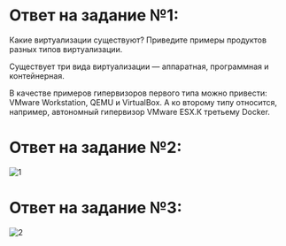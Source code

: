 # Ответ на задание №1: 
Какие виртуализации существуют? Приведите примеры продуктов разных типов виртуализации.

Существует три вида виртуализации — аппаратная, программная и контейнерная.

В качестве примеров гипервизоров первого типа можно привести: VMware Workstation, QEMU и VirtualBox. А ко второму типу относится, например, автономный гипервизор VMware ESX.К третьему Docker.

# Ответ на задание №2:

![1](https://user-images.githubusercontent.com/107581500/203335662-9b24f988-8159-4259-9fc8-c47ca6b6435f.JPG)

# Ответ на задание №3:


![2](https://user-images.githubusercontent.com/107581500/204545555-0e336d67-faec-4d7b-9b8a-ddd160d2c3d2.JPG)
